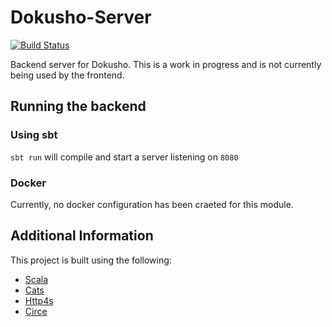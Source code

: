 # Dokusho-Server

[![Build Status](https://travis-matrix-badges.herokuapp.com/repos/RawToast/dokusho/branches/master/2)](https://travis-ci.org/RawToast/dokusho)

Backend server for Dokusho. This is a work in progress and is not currently being used by the frontend.

## Running the backend

### Using sbt

`sbt run` will compile and start a server listening on `8080` 

### Docker

Currently, no docker configuration has been craeted for this module.

## Additional Information

This project is built using the following:

* [Scala](http://scala-lang.org)
* [Cats](https://typelevel.org/cats)
* [Http4s](http://http4s.org)
* [Circe](https://circe.github.io/circe/)
